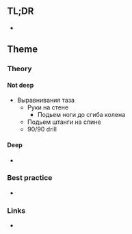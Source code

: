 ## TL;DR
- 

## Theme
### Theory
#### Not deep
- Выравнивания таза
	- Руки на стене
		- Подьем ноги до сгиба колена
	- Подьем штанги на спине
	- 90/90 drill

#### Deep
- 

### Best practice
- 

### Links
- []()